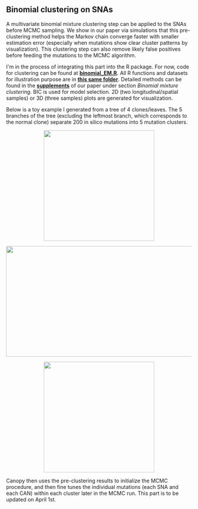 ## **Binomial clustering on SNAs**
  
  A multivariate binomial mixture clustering step can be applied to the SNAs before MCMC sampling. We show in our paper via simulations that this pre-clustering method helps the Markov chain converge faster with smaller estimation error (especially when mutations show clear cluster patterns by visualization). This clustering step can also remove likely false positives before feeding the mutations to the MCMC algorithm.
  
  I'm in the process of integrating this part into the R package. For now, code for clustering can be found at **[binomial_EM.R](https://github.com/yuchaojiang/Canopy/blob/master/clustering/binomial_EM.R).** All R functions and datasets for illustration purpose are in **[this same folder](https://github.com/yuchaojiang/Canopy/edit/master/clustering)**. Detailed methods can be found in the **[supplements](http://www.pnas.org/content/suppl/2016/08/26/1522203113.DCSupplemental/pnas.1522203113.sapp.pdf)** of our paper under section *Binomial mixture clustering*. BIC is used for model selection. 2D (two longitudinal/spatial samples) or 3D (three samples) plots are generated for visualization.
  
  Below is a toy example I generated from a tree of 4 clones/leaves. The 5 branches of the tree (excluding the leftmost branch, which corresponds to the normal clone) separate 200 in silico mutations into 5 mutation clusters.

<p align="center">
  <img src='https://github.com/yuchaojiang/Canopy/blob/master/clustering/sim_toy_BIC.jpg' width='300' height='300' >
</p>

<p align="center">
  <img src='https://github.com/yuchaojiang/Canopy/blob/master/clustering/sim_toy_classification.jpg' width='600' height='300' >
</p>
  
<p align="center">
  <img src='https://github.com/yuchaojiang/Canopy/blob/master/clustering/AML43_classification.jpg' width='300' height='300' >
</p>


  Canopy then uses the pre-clustering results to initialize the MCMC procedure, and then fine tunes the individual mutations (each SNA and each CAN) within each cluster later in the MCMC run. This part is to be updated on April 1st.

